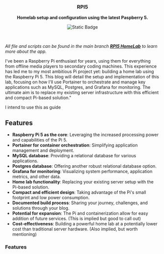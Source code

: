 <div align="center">
  <h3>
    <b>
      RPI5
    </b>
  </h3>
  <b>
    Homelab setup and configuration using the latest Paspberry 5.
  </b>
  <p>

![Static Badge](https://img.shields.io/badge/IoT-Raspberry_Pi_5-%23C51A4A?style=flat)
  </p>
  <br />
</div>

_All file and scripts can be found in the main branch  [**RPI5 HomeLab**](https://github.com/studio6six/rpi5) to learn more about the app._

I've been a Raspberry Pi enthusiast for years, using them for everything from offline media players to secondary coding machines.  This experience has led me to my most ambitious Pi project yet: building a home lab using the Raspberry Pi 5.  This blog will detail the setup and implementation of this lab, focusing on how I'll use Portainer to orchestrate and manage key applications such as MySQL, Postgres, and Grafana for monitoring.  The ultimate aim is to replace my existing server infrastructure with this efficient and compact Pi-based solution."


I intend to use this as guide 

## Features
- **Raspberry Pi 5 as the core**: Leveraging the increased processing power and capabilities of the Pi 5.
- **Portainer for container orchestration**: Simplifying application management and deployment.
- **MySQL database**: Providing a relational database for various applications.
- **Postgres database**: Offering another robust relational database option.
- **Grafana for monitoring**: Visualizing system performance, application metrics, and other data.
- **Home lab functionality**: Replacing your existing server setup with the Pi-based solution.
- **Compact and efficient design**: Taking advantage of the Pi's small footprint and low power consumption.
- **Documented build process**: Sharing your journey, challenges, and solutions through your blog.
- **Potential for expansion**: The Pi and containerization allow for easy addition of future services. (This is implied but good to call out)
- **Cost-effectiveness**: Building a powerful home lab at a potentially lower cost than traditional server hardware. (Also implied, but worth mentioning)


### **Features**




